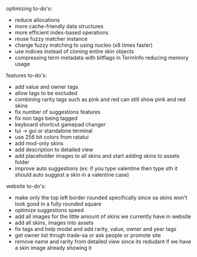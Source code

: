 optimizing to-do's:

- reduce allocations
- more cache-friendly data structures
- more efficient index-based operations
- reuse fuzzy matcher instance
- change fuzzy matching to using nucleo (x8 times faster)
- use indices instead of cloning entire skin objects
- compressing term metadata with bitflags in TermInfo reducing memory usage

features to-do's:
- add value and owner tags
- allow tags to be excluded
- combining rarity tags such as pink and red can still show pink and red skins
- fix number of suggestions features
- fix non tags being tagged
- keyboard shortcut gamepad changer
- tui -> gui or standalone terminal
- use 256 bit colors from ratatui
- add mod-only skins
- add description to detailed view
- add placeholder images to all skins and start adding skins to assets folder
- improve auto suggestions (ex: if you type valentine then type sth it should auto suggest a skin in a valentine case)

website to-do's:
- make only the top left border rounded specifically since sa skins won't look good in a fully rounded square
- optimize suggestions speed
- add all images for the little amount of skins we currently have in website
- add all skins, images into assets
- fix tags and help modal and add rarity, value, owner and year tags
- get owner list thrugh trade-sa or ask people or promote site
- remove name and rarity from detailed view since its redudant if we have a skin image already showing it

